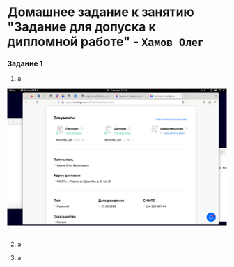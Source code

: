 # Домашнее задание к занятию "Задание для допуска к дипломной работе" - `Хамов Олег`

### Задание 1

 1) а

 ![Dokuments.png](https://github.com/oleghamov/Zadanie_dlya_dopuska_07-01-24/blob/master/Dokuments.png)`

 2) а
 
 3) а


